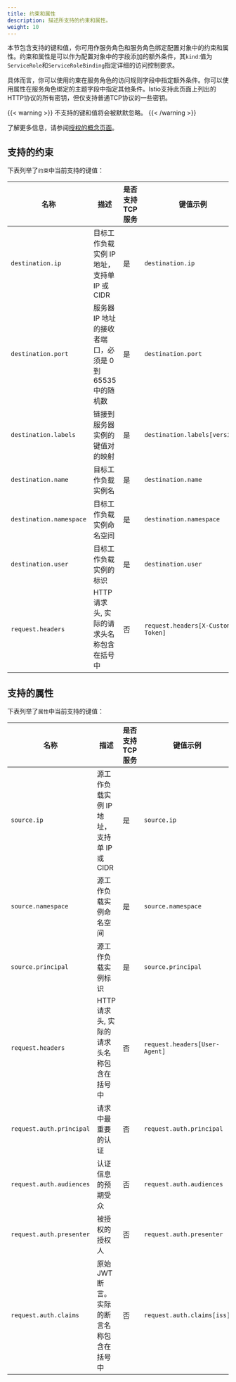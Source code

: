 ```yaml
---
title: 约束和属性
description: 描述所支持的约束和属性。
weight: 10
---
```


本节包含支持的键和值，你可用作服务角色和服务角色绑定配置对象中的约束和属性。约束和属性是可以作为配置对象中的字段添加的额外条件，其`kind`:值为`ServiceRole`和`ServiceRoleBinding`指定详细的访问控制要求。

具体而言，你可以使用约束在服务角色的访问规则字段中指定额外条件。你可以使用属性在服务角色绑定的主题字段中指定其他条件。Istio支持此页面上列出的HTTP协议的所有密钥，但仅支持普通TCP协议的一些密钥。

{{< warning >}}
不支持的键和值将会被默默忽略。
{{< /warning >}}

了解更多信息，请参阅[授权的概念页面](/zh/docs/concepts/security/#认证)。

## 支持的约束

下表列举了`约束`中当前支持的键值：

| 名称 | 描述 | 是否支持TCP服务| 键值示例 | 值示例 |
|------|-------------|--------------|-------------|----------------|
| `destination.ip` | 目标工作负载实例 IP 地址，支持单 IP 或 CIDR | 是 | `destination.ip` |  `["10.1.2.3", "10.2.0.0/16"]` |
| `destination.port` | 服务器 IP 地址的接收者端口，必须是 0 到 65535 中的随机数 | 是 |`destination.port` | `["80", "443"]` |
| `destination.labels` | 链接到服务器实例的键值对的映射 | 是 | `destination.labels[version]` | `["v1", "v2"]` |
| `destination.name` | 目标工作负载实例名 | 是 | `destination.name` |`["productpage*", "*-test"]` |
| `destination.namespace` | 目标工作负载实例命名空间 | 是 | `destination.namespace` | `["default"]` |
| `destination.user` | 目标工作负载实例的标识 | 是 | `destination.user` | `["bookinfo-productpage"]` |
| `request.headers` | HTTP 请求头, 实际的请求头名称包含在括号中 | 否 | `request.headers[X-Custom-Token]` | `["abc123"]` |

## 支持的属性

下表列举了`属性`中当前支持的键值：

| 名称 | 描述 | 是否支持TCP服务 | 键值示例 | 值示例 |
|------|-------------|-----------|-------------|---------------|
| `source.ip`  | 源工作负载实例 IP 地址，支持单 IP 或 CIDR | 是 | `source.ip` | `"10.1.2.3"` |
| `source.namespace`  | 源工作负载实例命名空间 | 是 | `source.namespace` | `"default"` |
| `source.principal` | 源工作负载实例标识 | 是 | `source.principal` | `"cluster.local/ns/default/sa/productpage"` |
| `request.headers` | HTTP 请求头, 实际的请求头名称包含在括号中 | 否 | `request.headers[User-Agent]` | `"Mozilla/*"` |
| `request.auth.principal` | 请求中最重要的认证 | 否 | `request.auth.principal` | `"accounts.my-svc.com/104958560606"` |
| `request.auth.audiences` | 认证信息的预期受众 | 否 | `request.auth.audiences` | `"my-svc.com"` |
| `request.auth.presenter` | 被授权的授权人 | 否 | `request.auth.presenter` | `"123456789012.my-svc.com"` |
| `request.auth.claims` | 原始 JWT 断言。实际的断言名称包含在括号中 | 否 | `request.auth.claims[iss]` | `"*@foo.com"` |

